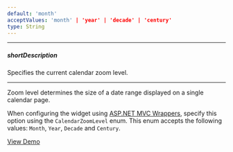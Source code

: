 ```yaml
---
default: 'month'
acceptValues: 'month' | 'year' | 'decade' | 'century'
type: String
---
```

---
##### shortDescription
Specifies the current calendar zoom level.

---
Zoom level determines the size of a date range displayed on a single calendar page.

When configuring the widget using [ASP.NET MVC Wrappers](/concepts/35%20ASP.NET%20MVC%20Wrappers/20%20Fundamentals '/Documentation/Guide/ASP.NET_MVC_Wrappers/Fundamentals/'), specify this option using the `CalendarZoomLevel` enum. This enum accepts the following values: `Month`, `Year`, `Decade` and `Century`.

<a href="http://js.devexpress.com/Demos/WidgetsGallery/#demo/editorscalendarcalendarcalendar" class="button orange small fix-width-155" style="margin-right: 20px;" target="_blank">View Demo</a>